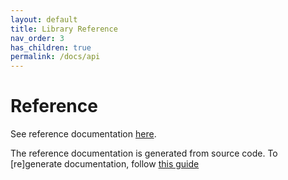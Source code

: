 ```yaml
---
layout: default
title: Library Reference
nav_order: 3
has_children: true
permalink: /docs/api
---
```

# Reference

See reference documentation [here](./../api/services.md).

The reference documentation is generated from source code. To [re]generate documentation, follow [this guide](./../development/building#documentation)
